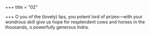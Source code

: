 +++
title = "02"

+++
O you of the (lovely) lips, you potent lord of prizes—with your
wondrous skill
give us hope for resplendent cows and horses in the thousands, o
powerfully generous Indra.